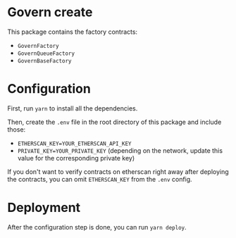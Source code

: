 # Govern create

This package contains the factory contracts:

- `GovernFactory`
- `GovernQueueFactory`
- `GovernBaseFactory`

# Configuration

First, run `yarn` to install all the dependencies.

Then, create the `.env` file in the root directory of this package and include those:

- `ETHERSCAN_KEY=YOUR_ETHERSCAN_API_KEY`
- `PRIVATE_KEY=YOUR_PRIVATE_KEY` (depending on the network, update this value for the corresponding private key)

If you don't want to verify contracts on etherscan right away after deploying the contracts, you can omit `ETHERSCAN_KEY` from the `.env` config.

# Deployment

After the configuration step is done, you can run `yarn deploy`.
